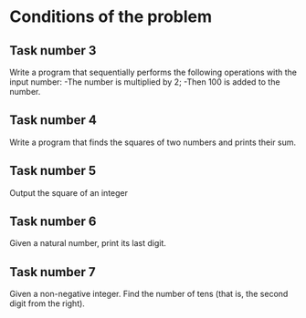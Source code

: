 # Conditions of the problem

## Task number 3
Write a program that sequentially performs the following operations with the input number:
-The number is multiplied by 2;
-Then 100 is added to the number.

## Task number 4
Write a program that finds the squares of two numbers and prints their sum.

## Task number 5
Output the square of an integer

## Task number 6
Given a natural number, print its last digit.

## Task number 7
Given a non-negative integer. Find the number of tens (that is, the second digit from the right).
